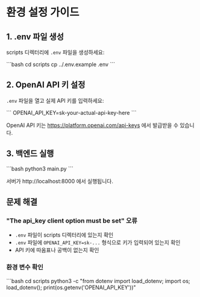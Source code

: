 # 환경 설정 가이드

## 1. .env 파일 생성

scripts 디렉터리에 `.env` 파일을 생성하세요:

\`\`\`bash
cd scripts
cp ../.env.example .env
\`\`\`

## 2. OpenAI API 키 설정

`.env` 파일을 열고 실제 API 키를 입력하세요:

\`\`\`
OPENAI_API_KEY=sk-your-actual-api-key-here
\`\`\`

OpenAI API 키는 https://platform.openai.com/api-keys 에서 발급받을 수 있습니다.

## 3. 백엔드 실행

\`\`\`bash
python3 main.py
\`\`\`

서버가 http://localhost:8000 에서 실행됩니다.

## 문제 해결

### "The api_key client option must be set" 오류
- `.env` 파일이 scripts 디렉터리에 있는지 확인
- `.env` 파일에 `OPENAI_API_KEY=sk-...` 형식으로 키가 입력되어 있는지 확인
- API 키에 따옴표나 공백이 없는지 확인

### 환경 변수 확인
\`\`\`bash
cd scripts
python3 -c "from dotenv import load_dotenv; import os; load_dotenv(); print(os.getenv('OPENAI_API_KEY'))"
